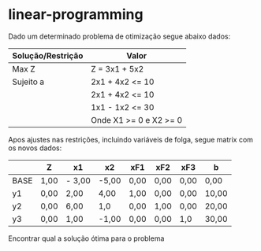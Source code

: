# linear-programming

Dado um determinado problema de otimização segue abaixo dados:

| Solução/Restrição | Valor |
|-------------------|-------|
| Max Z     | Z = 3x1 + 5x2 |
| Sujeito a | 2x1 + 4x2 <= 10|
|           | 2x1 + 4x2 <= 10|
|           | 1x1 - 1x2 <= 30|
|           | Onde X1 >= 0 e X2 >= 0|

Apos ajustes nas restrições, incluindo variáveis de folga, segue matrix com os novos dados:


| 		 | 			Z    | 	x1    |		x2   | 	xF1  | 		xF2    | 	xF3  |	b    |
|------|-----------|--------|--------|-------|-----------|-------|-------|
| BASE |    1,00   | - 3,00 | -5,00  |0,00   |	0,00     | 0,00  | 0,00  |
| y1   |  0,00     | 2,00   |	4,00   |	1,00 | 	0,00     | 0,00  | 10,00 |
| y2   | 	0,00     | 6,00   | 1,0    |	0,00 |    1,00   | 0,00  | 20,00 |
| y3   | 	0,00     | 	1,00  | -1,00  | 0,00  | 	0,00     | 1,0   | 30,00 |


Encontrar qual a solução ótima para o problema
